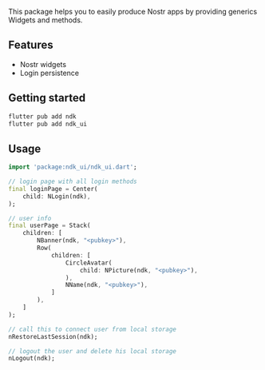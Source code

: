This package helps you to easily produce Nostr apps by providing generics Widgets and methods.

## Features

- Nostr widgets
- Login persistence

## Getting started

```bash
flutter pub add ndk
flutter pub add ndk_ui
```

## Usage

```dart
import 'package:ndk_ui/ndk_ui.dart';

// login page with all login methods
final loginPage = Center(
    child: NLogin(ndk),
);

// user info
final userPage = Stack(
    children: [
        NBanner(ndk, "<pubkey>"),
        Row(
            children: [
                CircleAvatar(
                    child: NPicture(ndk, "<pubkey>"),
                ),
                NName(ndk, "<pubkey>"),
            ]
        ),
    ]
);

// call this to connect user from local storage
nRestoreLastSession(ndk);

// logout the user and delete his local storage
nLogout(ndk);
```
